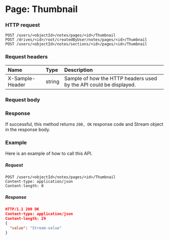 # Page: Thumbnail


### HTTP request
```http
POST /users/<objectId>/notes/pages/<id>/Thumbnail
POST /drives/<id>/root/createdByUser/notes/pages/<id>/Thumbnail
POST /users/<objectId>/notes/sections/<id>/pages/<id>/Thumbnail

```
### Request headers
| Name       | Type | Description|
|:---------------|:--------|:----------|
| X-Sample-Header  | string  | Sample of how the HTTP headers used by the API could be displayed.|

### Request body

### Response
If successful, this method returns `200, OK` response code and Stream object in the response body.

### Example
Here is an example of how to call this API.
##### Request
```http
POST /users/<objectId>/notes/pages/<id>/Thumbnail
Content-type: application/json
Content-length: 0
```
##### Response
```json
HTTP/1.1 200 OK
Content-type: application/json
Content-length: 29
{
  "value": "Stream-value"
}
```

<!-- uuid: 42c162f2-a2ca-40dc-9d70-86842caa3f2c\n2015-10-09 15:15:45 UTC -->